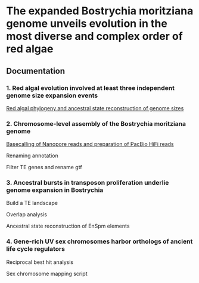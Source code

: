 # The expanded Bostrychia moritziana genome unveils evolution in the most diverse and complex order of red algae

## Documentation

### 1. Red algal evolution involved at least three independent genome size expansion events

[Red algal phylogeny and ancestral state reconstruction of genome sizes](https://github.com/Borg-Lab/Bostrychia_genome/tree/main/code/1-Genome_size_expansion.md)

### 2. Chromosome-level assembly of the Bostrychia moritziana genome

[Basecalling of Nanopore reads and preparation of PacBio HiFi reads](https://github.com/Borg-Lab/Bostrychia_genome/tree/main/code/2-Basecalling_and_sequence_reads_modifications.md)

Renaming annotation 

Filter TE genes and rename gtf

### 3. Ancestral bursts in transposon proliferation underlie genome expansion in Bostrychia
Build a TE landscape

Overlap analysis

Ancestral state reconstruction of EnSpm elements

### 4. Gene-rich UV sex chromosomes harbor orthologs of ancient life cycle regulators
Reciprocal best hit analysis

Sex chromosome mapping script
